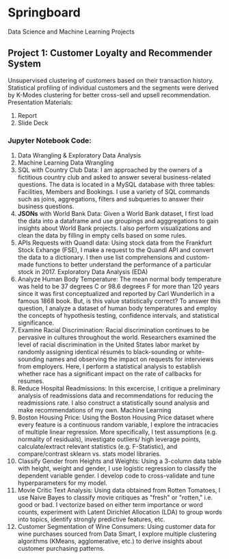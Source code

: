 # Springboard
Data Science and Machine Learning Projects


## Project 1: Customer Loyalty and Recommender System
Unsupervised clustering of customers based on their transaction history. Statistical profiling of individual customers and the segments were derived by K-Modes clustering for better cross-sell and upsell recommendation.
Presentation Materials:
1.	Report
2.	Slide Deck

### Jupyter Notebook Code:
1.	Data Wrangling & Exploratory Data Analysis
2.	Machine Learning
Data Wrangling
1.	SQL with Country Club Data: I am approached by the owners of a fictitious country club and asked to answer several business-related questions. The data is located in a MySQL database with three tables: Facilities, Members and Bookings. I use a variety of SQL commands such as joins, aggregations, filters and subqueries to answer their business questions.
2.	**JSONs** with World Bank Data: Given a World Bank dataset, I first load the data into a dataframe and use groupings and agggregations to gain insights about World Bank projects. I also perform visualizations and clean the data by filling in empty cells based on some rules.
3.	APIs Requests with Quandl data: Using stock data from the Frankfurt Stock Exhange (FSE), I make a request to the Quandl API and convert the data to a dictionary. I then use list comprehensions and custom-made functions to better understand the performance of a particular stock in 2017.
Exploratory Data Analysis (EDA)
1.	Analyze Human Body Temperature: The mean normal body temperature was held to be 37 degrees C or 98.6 degrees F for more than 120 years since it was first conceptualized and reported by Carl Wunderlich in a famous 1868 book. But, is this value statistically correct? To answer this question, I analyze a dataset of human body temperatures and employ the concepts of hypothesis testing, confidence intervals, and statistical significance.
2.	Examine Racial Discrimination: Racial discrimination continues to be pervasive in cultures throughout the world. Researchers examined the level of racial discrimination in the United States labor market by randomly assigning identical résumés to black-sounding or white-sounding names and observing the impact on requests for interviews from employers. Here, I perform a statistical analysis to establish whether race has a significant impact on the rate of callbacks for resumes.
3.	Reduce Hospital Readmissions: In this excercise, I critique a preliminary analysis of readmissions data and recommendations for reducing the readmissions rate. I also construct a statistically sound analysis and make recommendations of my own.
Machine Learning
1.	Boston Housing Price: Using the Boston Housing Price dataset where every feature is a continuous random variable, I explore the intracacies of multiple linear regression. More specifically, I test assumptions (e.g. normality of residuals), investigate outliers/ high leverage points, calculate/extract relevant statistics (e.g. F-Statistic), and compare/contrast sklearn vs. stats model libraries.
2.	Classify Gender from Heights and Weights: Using a 3-column data table with height, weight and gender, I use logistic regression to classify the dependent variable gender. I develop code to cross-validate and tune hyperparameters for my model.
3.	Movie Critic Text Analysis: Using data obtained from Rotten Tomatoes, I use Naive Bayes to classify movie critiques as "fresh" or "rotten," i.e. good or bad. I vectorize based on either term importance or word counts, experiment with Latent Dirichlet Allocation (LDA) to group words into topics, identify strongly predictive features, etc.
4.	Customer Segmentation of Wine Consumers: Using customer data for wine purchases sourced from Data Smart, I explore multiple clustering algorithms (KMeans, agglomerative, etc.) to derive insights about customer purchasing patterns.


